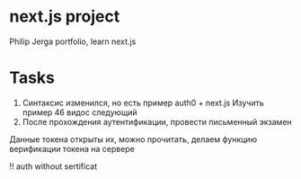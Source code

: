 # next.js project

Philip Jerga portfolio, learn next.js

# Tasks

1. Синтаксис изменился, но есть пример auth0 + next.js Изучить пример
   46 видос следующий
2. После прохождения аутентификации, провести письменный экзамен

Данные токена открыты их, можно прочитать, делаем функцию верификации токена на сервере

!! auth without sertificat
